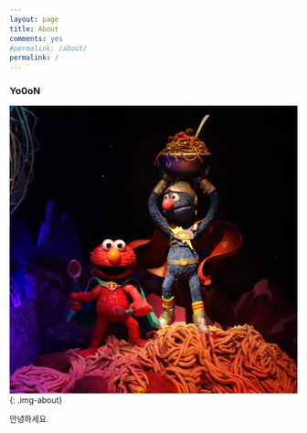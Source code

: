 ```yaml
---
layout: page
title: About
comments: yes
#permalink: /about/
permalink: /
---
```



### Yo0oN

![쿠키몬스터](/images/myPage.jpg){: .img-about}

안녕하세요.

